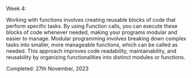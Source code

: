 Week 4:

Working with functions involves creating reusable blocks of code that perform specific tasks. By using Function calls, 
you can execute these blocks of code whenever needed, making your programs modular and easier to manage. Modular programming involves breaking 
down complex tasks into smaller, more manageable functions, which can be called as needed. This approach improves code readability, maintainability, 
and reusability by organizing functionalities into distinct modules or functions. 

Completed: 27th November, 2023
